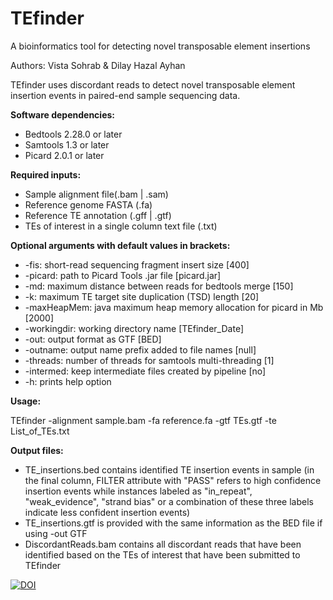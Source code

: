 # TEfinder
A bioinformatics tool for detecting novel transposable element insertions

Authors: Vista Sohrab & Dilay Hazal Ayhan 

TEfinder uses discordant reads to detect novel transposable element insertion events in paired-end sample sequencing data. 

**Software dependencies:**
* Bedtools 2.28.0 or later
* Samtools 1.3 or later
* Picard 2.0.1 or later

**Required inputs:**
* Sample alignment file(.bam | .sam)
* Reference genome FASTA (.fa)
* Reference TE annotation (.gff | .gtf)
* TEs of interest in a single column text file (.txt)

**Optional arguments with default values in brackets:**
* -fis:        short-read sequencing fragment insert size [400]
* -picard:     path to Picard Tools .jar file [picard.jar]
* -md:         maximum distance between reads for bedtools merge [150]
* -k:          maximum TE target site duplication (TSD) length [20]
* -maxHeapMem: java maximum heap memory allocation for picard in Mb [2000]
* -workingdir: working directory name [TEfinder_Date]
* -out:        output format as GTF [BED]
* -outname:    output name prefix added to file names [null]
* -threads:    number of threads for samtools multi-threading [1]
* -intermed:   keep intermediate files created by pipeline [no]
* -h:          prints help option
 
**Usage:**

TEfinder -alignment sample.bam -fa reference.fa -gtf TEs.gtf -te List_of_TEs.txt

**Output files:**
* TE_insertions.bed contains identified TE insertion events in sample (in the final column, FILTER attribute with "PASS" refers to high confidence insertion events while instances labeled as "in_repeat", "weak_evidence", "strand bias" or a combination of these three labels indicate less confident insertion events)
* TE_insertions.gtf is provided with the same information as the BED file if using -out GTF
* DiscordantReads.bam contains all discordant reads that have been identified based on the TEs of interest that have been submitted to TEfinder

[![DOI](https://zenodo.org/badge/DOI/10.5281/zenodo.4446971.svg)](https://doi.org/10.5281/zenodo.4446971)
